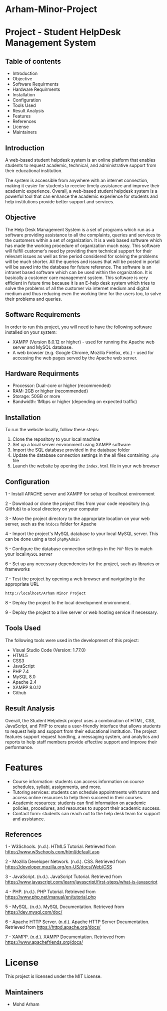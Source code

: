 # Arham-Minor-Project
# Project - Student HelpDesk Management System


## Table of contents
- Introduction
- Objective
- Software Requirments
- Hardware Requirments
- Installation
- Configuration
- Tools Used
- Result Analysis
- Features
- References
- License
- Maintainers


## Introduction
A web-based student helpdesk system is an online platform that enables students to request academic, technical, and administrative support from their educational institution.

The system is accessible from anywhere with an internet connection, making it easier for students to receive timely assistance and improve their academic experience. Overall, a web-based student helpdesk system is a powerful tool that can enhance the academic experience for students and help institutions provide better support and services.


## Objective
The Help Desk Management System is a set of programs which run as a software providing assistance to all the complaints, queries and services to the customers within a set of organization. It is a web based software which has made the working procedure of organization much easy.
This software will fulfill customer’s need by providing them technical support for their relevant issues as well as time period considered for solving the problems will be much shorter. All the queries and issues that will be posted in portal will be saved into the database for future reference. 
The software is an intranet based software which can be used within the organization. It is basically a customer care management system. This software is very efficient in future time because it is an E-help desk system which tries to solve the problems of all the customer via internet medium and digital medium and thus reducing even the working time for the users too, to solve their problems and queries. 


## Software Requirements
In order to run this project, you will need to have the following software installed on your system:
+ XAMPP (Version 8.0.12 or higher) - used for running the Apache web server and MySQL database.
+ A web browser (e.g. Google Chrome, Mozilla Firefox, etc.) - used for accessing the web pages served by the Apache web server.

## Hardware Requirments
+ Processor: Dual-core or higher (recommended)
+ RAM: 2GB or higher (recommended)
+ Storage: 50GB or more
+ Bandwidth: 1Mbps or higher (depending on expected traffic)

## Installation
To run the website locally, follow these steps:
1. Clone the repository to your local machine
2. Set up a local server environment using XAMPP software
3. Import the SQL database provided in the database folder
4. Update the database connection settings in the all files containing `.php` file
5. Launch the website by opening the `index.html` file in your web browser

## Configuration
1 - Install APACHE server and XAMPP for setup of localhost environment 

2 - Download or clone the project files from your code repository (e.g. GitHub) to a local directory on your computer

3 - Move the project directory to the appropriate location on your web server, such as the `htdocs` folder for Apache

4 - Import the project's MySQL database to your local MySQL server. This can be done using a tool `phpMyAdmin`

5 - Configure the database connection settings in the `PHP` files to match your local `MySQL` server

6 - Set up any necessary dependencies for the project, such as libraries or frameworks

7 - Test the project by opening a web browser and navigating to the appropriate URL
```
http://localhost/Arham Minor Project
```
8 - Deploy the project to the local development environment.

9 - Deploy the project to a live server or web hosting service if necessary.


## Tools Used
The following tools were used in the development of this project:
+ Visual Studio Code (Version: 1.77.0)
+ HTML5
+ CSS3
+ JavaScript
+ PHP 7.4
+ MySQL 8.0
+ Apache 2.4
+ XAMPP 8.0.12
+ Github


## Result Analysis
Overall, the Student Helpdesk project uses a combination of HTML, CSS, JavaScript, and PHP to create a user-friendly interface that allows students to request help and support from their educational institution. The project features support request handling, a messaging system, and analytics and reports to help staff members provide effective support and improve their performance.







# Features
+ Course information: students can access information on course schedules, syllabi, assignments, and more.
+ Tutoring services: students can schedule appointments with tutors and access online resources to help them succeed in their courses.
+ Academic resources: students can find information on academic policies, procedures, and resources to support their academic success.
+ Contact form: students can reach out to the help desk team for support and assistance.
## References 
1 - W3Schools. (n.d.). HTML5 Tutorial. Retrieved from https://www.w3schools.com/html/default.asp

2 - Mozilla Developer Network. (n.d.). CSS. Retrieved from https://developer.mozilla.org/en-US/docs/Web/CSS

3 - JavaScript. (n.d.). JavaScript Tutorial. Retrieved from https://www.javascript.com/learn/javascript/first-steps/what-is-javascript

4 - PHP. (n.d.). PHP Tutorial. Retrieved from https://www.php.net/manual/en/tutorial.php

5 - MySQL. (n.d.). MySQL Documentation. Retrieved from https://dev.mysql.com/doc/

6 - Apache HTTP Server. (n.d.). Apache HTTP Server Documentation. Retrieved from https://httpd.apache.org/docs/

7 - XAMPP. (n.d.). XAMPP Documentation. Retrieved from https://www.apachefriends.org/docs/

# License
This project is licensed under the MIT License.

## Maintainers
- Mohd Arham
